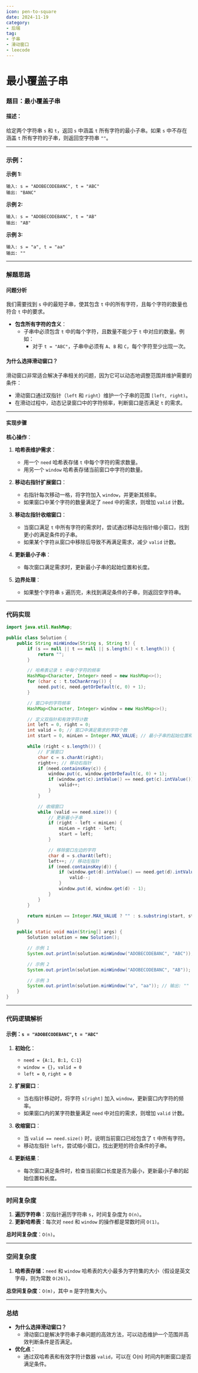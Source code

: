 ```yaml
---
icon: pen-to-square
date: 2024-11-19
category:
- 后端
tag:
- 子串
- 滑动窗口
- leecode
---
```

# 最小覆盖子串

### **题目：最小覆盖子串**

#### **描述：**
给定两个字符串 `s` 和 `t`，返回 `s` 中涵盖 `t` 所有字符的最小子串。如果 `s` 中不存在涵盖 `t` 所有字符的子串，则返回空字符串 `""`。

---

### **示例：**

**示例 1:**
```text
输入: s = "ADOBECODEBANC", t = "ABC"
输出: "BANC"
```

**示例 2:**
```text
输入: s = "ADOBECODEBANC", t = "AB"
输出: "AB"
```

**示例 3:**
```text
输入: s = "a", t = "aa"
输出: ""
```

---

### **解题思路**

#### **问题分析**
我们需要找到 `s` 中的最短子串，使其包含 `t` 中的所有字符，且每个字符的数量也符合 `t` 中的要求。

- **包含所有字符的含义**：
    - 子串中必须包含 `t` 中的每个字符，且数量不能少于 `t` 中对应的数量。例如：
        - 对于 `t = "ABC"`，子串中必须有 `A`、`B` 和 `C`，每个字符至少出现一次。

#### **为什么选择滑动窗口？**
滑动窗口非常适合解决子串相关的问题，因为它可以动态地调整范围并维护需要的条件：
- 滑动窗口通过双指针（`left` 和 `right`）维护一个子串的范围 `[left, right)`。
- 在滑动过程中，动态记录窗口中的字符频率，判断窗口是否满足 `t` 的需求。

---

#### **实现步骤**

**核心操作**：
1. **哈希表维护需求**：
    - 用一个 `need` 哈希表存储 `t` 中每个字符的需求数量。
    - 用另一个 `window` 哈希表存储当前窗口中字符的数量。

2. **移动右指针扩展窗口**：
    - 右指针每次移动一格，将字符加入 `window`，并更新其频率。
    - 如果窗口中某个字符的数量满足了 `need` 中的需求，则增加 `valid` 计数。

3. **移动左指针收缩窗口**：
    - 当窗口满足 `t` 中所有字符的需求时，尝试通过移动左指针缩小窗口，找到更小的满足条件的子串。
    - 如果某个字符从窗口中移除后导致不再满足需求，减少 `valid` 计数。

4. **更新最小子串**：
    - 每次窗口满足需求时，更新最小子串的起始位置和长度。

5. **边界处理**：
    - 如果整个字符串 `s` 遍历完，未找到满足条件的子串，则返回空字符串。

---

### **代码实现**

```java
import java.util.HashMap;

public class Solution {
    public String minWindow(String s, String t) {
        if (s == null || t == null || s.length() < t.length()) {
            return "";
        }

        // 哈希表记录 t 中每个字符的频率
        HashMap<Character, Integer> need = new HashMap<>();
        for (char c : t.toCharArray()) {
            need.put(c, need.getOrDefault(c, 0) + 1);
        }

        // 窗口中的字符频率
        HashMap<Character, Integer> window = new HashMap<>();

        // 定义双指针和有效字符计数
        int left = 0, right = 0;
        int valid = 0; // 窗口中满足需求的字符个数
        int start = 0, minLen = Integer.MAX_VALUE; // 最小子串的起始位置和长度

        while (right < s.length()) {
            // 扩展窗口
            char c = s.charAt(right);
            right++; // 移动右指针
            if (need.containsKey(c)) {
                window.put(c, window.getOrDefault(c, 0) + 1);
                if (window.get(c).intValue() == need.get(c).intValue()) {
                    valid++;
                }
            }

            // 收缩窗口
            while (valid == need.size()) {
                // 更新最小子串
                if (right - left < minLen) {
                    minLen = right - left;
                    start = left;
                }

                // 移除窗口左边的字符
                char d = s.charAt(left);
                left++; // 移动左指针
                if (need.containsKey(d)) {
                    if (window.get(d).intValue() == need.get(d).intValue()) {
                        valid--;
                    }
                    window.put(d, window.get(d) - 1);
                }
            }
        }

        return minLen == Integer.MAX_VALUE ? "" : s.substring(start, start + minLen);
    }

    public static void main(String[] args) {
        Solution solution = new Solution();

        // 示例 1
        System.out.println(solution.minWindow("ADOBECODEBANC", "ABC")); // 输出: "BANC"

        // 示例 2
        System.out.println(solution.minWindow("ADOBECODEBANC", "AB")); // 输出: "AB"

        // 示例 3
        System.out.println(solution.minWindow("a", "aa")); // 输出: ""
    }
}
```

---

### **代码逻辑解析**

#### 示例：`s = "ADOBECODEBANC"`, `t = "ABC"`

1. **初始化**：
    - `need = {A:1, B:1, C:1}`
    - `window = {}`，`valid = 0`
    - `left = 0`, `right = 0`

2. **扩展窗口**：
    - 当右指针移动时，将字符 `s[right]` 加入 `window`，更新窗口内字符的频率。
    - 如果窗口内的某字符数量满足 `need` 中对应的需求，则增加 `valid` 计数。

3. **收缩窗口**：
    - 当 `valid == need.size()` 时，说明当前窗口已经包含了 `t` 中所有字符。
    - 移动左指针 `left`，尝试缩小窗口，找出更短的符合条件的子串。

4. **更新结果**：
    - 每次窗口满足条件时，检查当前窗口长度是否为最小，更新最小子串的起始位置和长度。

---

### **时间复杂度**

1. **遍历字符串**：双指针遍历字符串 `s`，时间复杂度为 `O(n)`。
2. **更新哈希表**：每次对 `need` 和 `window` 的操作都是常数时间 `O(1)`。

**总时间复杂度**：`O(n)`。

---

### **空间复杂度**

1. **哈希表存储**：`need` 和 `window` 哈希表的大小最多为字符集的大小（假设是英文字母，则为常数 `O(26)`）。

**总空间复杂度**：`O(m)`，其中 `m` 是字符集大小。

---

### **总结**

- **为什么选择滑动窗口？**
    - 滑动窗口是解决字符串子串问题的高效方法，可以动态维护一个范围并高效判断条件是否满足。
- **优化点**：
    - 通过双哈希表和有效字符计数器 `valid`，可以在 O(n) 时间内判断窗口是否满足条件。

